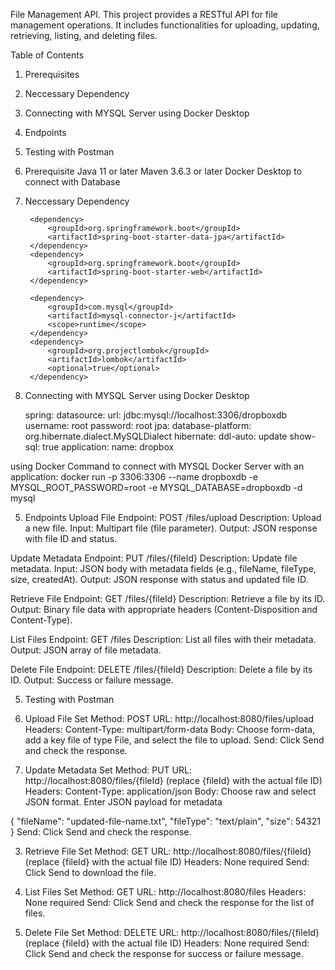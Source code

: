 File Management API.
This project provides a RESTful API for file management operations. It includes functionalities for uploading, updating, retrieving, listing, and deleting files.

Table of Contents
1. Prerequisites
2. Neccessary Dependency
3. Connecting with MYSQL Server using Docker Desktop
4. Endpoints
5. Testing with Postman

1. Prerequisite
Java 11 or later
Maven 3.6.3 or later
Docker Desktop to connect with Database


3. Neccessary Dependency


   
		<dependency>
			<groupId>org.springframework.boot</groupId>
			<artifactId>spring-boot-starter-data-jpa</artifactId>
		</dependency>
		<dependency>
			<groupId>org.springframework.boot</groupId>
			<artifactId>spring-boot-starter-web</artifactId>
		</dependency>

		<dependency>
			<groupId>com.mysql</groupId>
			<artifactId>mysql-connector-j</artifactId>
			<scope>runtime</scope>
		</dependency>
		<dependency>
			<groupId>org.projectlombok</groupId>
			<artifactId>lombok</artifactId>
			<optional>true</optional>
		</dependency>

4. Connecting with MYSQL Server using Docker Desktop

   spring:
  datasource:
    url: jdbc:mysql://localhost:3306/dropboxdb
    username: root
    password: root
  jpa:
    database-platform: org.hibernate.dialect.MySQLDialect
    hibernate:
      ddl-auto: update
    show-sql: true
  application:
    name: dropbox

using Docker Command to connect with MYSQL Docker Server with an application:
docker run -p 3306:3306 --name dropboxdb -e MYSQL_ROOT_PASSWORD=root -e MYSQL_DATABASE=dropboxdb -d mysql

5. Endpoints
Upload File
Endpoint: POST /files/upload
Description: Upload a new file.
Input: Multipart file (file parameter).
Output: JSON response with file ID and status.

Update Metadata
Endpoint: PUT /files/{fileId}
Description: Update file metadata.
Input: JSON body with metadata fields (e.g., fileName, fileType, size, createdAt).
Output: JSON response with status and updated file ID.

Retrieve File
Endpoint: GET /files/{fileId}
Description: Retrieve a file by its ID.
Output: Binary file data with appropriate headers (Content-Disposition and Content-Type).

List Files
Endpoint: GET /files
Description: List all files with their metadata.
Output: JSON array of file metadata.

Delete File
Endpoint: DELETE /files/{fileId}
Description: Delete a file by its ID.
Output: Success or failure message.



5. Testing with Postman

1. Upload File
Set Method: POST
URL: http://localhost:8080/files/upload
Headers: Content-Type: multipart/form-data
Body: Choose form-data, add a key file of type File, and select the file to upload.
Send: Click Send and check the response.


2. Update Metadata
Set Method: PUT
URL: http://localhost:8080/files/{fileId} (replace {fileId} with the actual file ID)
Headers: Content-Type: application/json
Body: Choose raw and select JSON format. Enter JSON payload for metadata

{
  "fileName": "updated-file-name.txt",
  "fileType": "text/plain",
  "size": 54321
}
Send: Click Send and check the response.


3. Retrieve File
Set Method: GET
URL: http://localhost:8080/files/{fileId} (replace {fileId} with the actual file ID)
Headers: None required
Send: Click Send to download the file.


4. List Files
Set Method: GET
URL: http://localhost:8080/files
Headers: None required
Send: Click Send and check the response for the list of files.


5. Delete File
Set Method: DELETE
URL: http://localhost:8080/files/{fileId} (replace {fileId} with the actual file ID)
Headers: None required
Send: Click Send and check the response for success or failure message.

